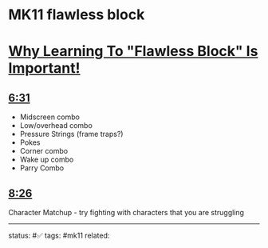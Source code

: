 # MK11 flawless block
<!-- Generated by <a href="https://www.yinote.co/#installation">YiNote</a> -->

# [Why Learning To "Flawless Block" Is Important!](https://www.youtube.com/watch?v=saVh4E9gpfw)

## [6:31](https://www.youtube.com/watch?v=saVh4E9gpfw&t=391)

 - Midscreen combo
 - Low/overhead combo
 - Pressure Strings (frame traps?)
 - Pokes
 - Corner combo
 - Wake up combo
 - Parry Combo


## [8:26](https://www.youtube.com/watch?v=saVh4E9gpfw&t=506)

Character Matchup - try fighting with characters that you are struggling


---
status: #✅
tags: #mk11 
related: 